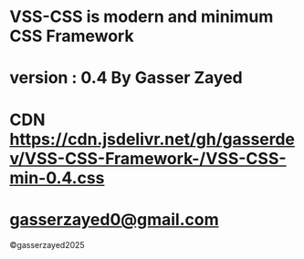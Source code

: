 VSS-CSS is modern and minimum CSS Framework 
=============================================
version : 0.4
By Gasser Zayed
==============
CDN https://cdn.jsdelivr.net/gh/gasserdev/VSS-CSS-Framework-/VSS-CSS-min-0.4.css
===========
gasserzayed0@gmail.com
====================
©gasserzayed2025
